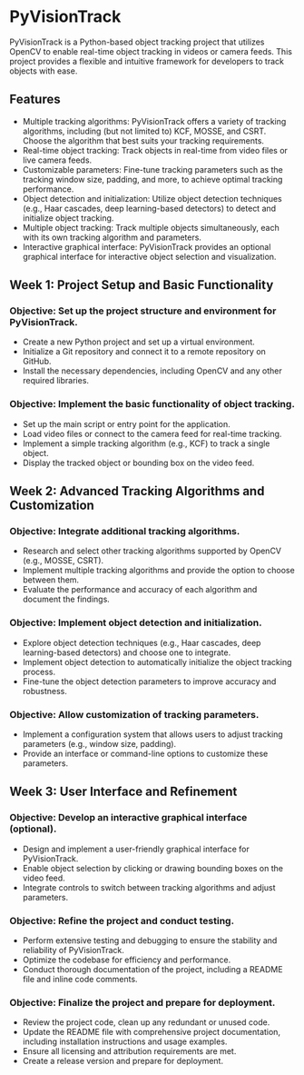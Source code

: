 # PyVisionTrack

PyVisionTrack is a Python-based object tracking project that utilizes OpenCV to enable real-time object tracking in videos or camera feeds. This project provides a flexible and intuitive framework for developers to track objects with ease.

## Features

- Multiple tracking algorithms: PyVisionTrack offers a variety of tracking algorithms, including (but not limited to) KCF, MOSSE, and CSRT. Choose the algorithm that best suits your tracking requirements.
- Real-time object tracking: Track objects in real-time from video files or live camera feeds.
- Customizable parameters: Fine-tune tracking parameters such as the tracking window size, padding, and more, to achieve optimal tracking performance.
- Object detection and initialization: Utilize object detection techniques (e.g., Haar cascades, deep learning-based detectors) to detect and initialize object tracking.
- Multiple object tracking: Track multiple objects simultaneously, each with its own tracking algorithm and parameters.
- Interactive graphical interface: PyVisionTrack provides an optional graphical interface for interactive object selection and visualization.

## Week 1: Project Setup and Basic Functionality
### Objective: Set up the project structure and environment for PyVisionTrack.

- Create a new Python project and set up a virtual environment.
- Initialize a Git repository and connect it to a remote repository on GitHub.
- Install the necessary dependencies, including OpenCV and any other required libraries.

### Objective: Implement the basic functionality of object tracking.

- Set up the main script or entry point for the application.
- Load video files or connect to the camera feed for real-time tracking.
- Implement a simple tracking algorithm (e.g., KCF) to track a single object.
- Display the tracked object or bounding box on the video feed.

## Week 2: Advanced Tracking Algorithms and Customization
### Objective: Integrate additional tracking algorithms.

- Research and select other tracking algorithms supported by OpenCV (e.g., MOSSE, CSRT).
- Implement multiple tracking algorithms and provide the option to choose between them.
- Evaluate the performance and accuracy of each algorithm and document the findings.

### Objective: Implement object detection and initialization.

- Explore object detection techniques (e.g., Haar cascades, deep learning-based detectors) and choose one to integrate.
- Implement object detection to automatically initialize the object tracking process.
- Fine-tune the object detection parameters to improve accuracy and robustness.

### Objective: Allow customization of tracking parameters.

- Implement a configuration system that allows users to adjust tracking parameters (e.g., window size, padding).
- Provide an interface or command-line options to customize these parameters.

## Week 3: User Interface and Refinement
### Objective: Develop an interactive graphical interface (optional).

- Design and implement a user-friendly graphical interface for PyVisionTrack.
- Enable object selection by clicking or drawing bounding boxes on the video feed.
- Integrate controls to switch between tracking algorithms and adjust parameters.

### Objective: Refine the project and conduct testing.

- Perform extensive testing and debugging to ensure the stability and reliability of PyVisionTrack.
- Optimize the codebase for efficiency and performance.
- Conduct thorough documentation of the project, including a README file and inline code comments.

### Objective: Finalize the project and prepare for deployment.

- Review the project code, clean up any redundant or unused code.
- Update the README file with comprehensive project documentation, including installation instructions and usage examples.
- Ensure all licensing and attribution requirements are met.
- Create a release version and prepare for deployment.
